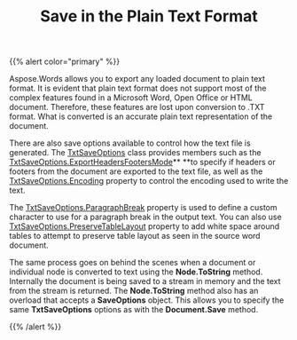 ﻿---
title: Save in the Plain Text Format
second_title: Aspose.Words for .NET
articleTitle: Save in the Plain Text Format
linktitle: Save in the Plain Text Format
description: "Export to TXT format using different saving features in C#."
type: docs
weight: 10
url: /net/save-in-the-plain-text-format/
---

{{% alert color="primary" %}}

Aspose.Words allows you to export any loaded document to plain text format. It is evident that plain text format does not support most of the complex features found in a Microsoft Word, Open Office or HTML document. Therefore, these features are lost upon conversion to .TXT format. What is converted is an accurate plain text representation of the document.

There are also save options available to control how the text file is generated. The [TxtSaveOptions](https://apireference.aspose.com/words/net/aspose.words.saving/TxtSaveOptions) class provides members such as the [TxtSaveOptions.ExportHeadersFootersMode](https://apireference.aspose.com/words/net/aspose.words.saving/txtsaveoptionsbase/properties/exportheadersfootersmode)** **to specify if headers or footers from the document are exported to the text file, as well as the [TxtSaveOptions.Encoding](https://apireference.aspose.com/words/net/aspose.words.saving/txtsaveoptionsbase/properties/encoding) property to control the encoding used to write the text.

The [TxtSaveOptions.ParagraphBreak](https://apireference.aspose.com/words/net/aspose.words.saving/txtsaveoptionsbase/properties/paragraphbreak) property is used to define a custom character to use for a paragraph break in the output text. You can also use [TxtSaveOptions.PreserveTableLayout](https://apireference.aspose.com/words/net/aspose.words.saving/txtsaveoptions/properties/preservetablelayout) property to add white space around tables to attempt to preserve table layout as seen in the source word document.

The same process goes on behind the scenes when a document or individual node is converted to text using the **Node.ToString** method. Internally the document is being saved to a stream in memory and the text from the stream is returned. The **Node.ToString** method also has an overload that accepts a **SaveOptions** object. This allows you to specify the same **TxtSaveOptions** options as with the **Document.Save** method.

{{% /alert %}}

